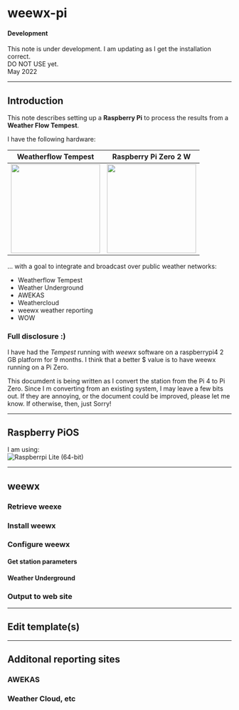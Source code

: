 # weewx-pi

#### Development
This note is under development. I am updating as I get the installation correct.<br/>
DO NOT USE yet.<br/>
May 2022

---

## Introduction

This note describes setting up a **Raspberry Pi** to process the results from a **Weather Flow Tempest**.

I have the following hardware:

| Weatherflow Tempest | Raspberry Pi Zero 2 W |
|---|---|
| <img src="https://cdn.shopify.com/s/files/1/0012/8512/8294/products/Tempest_Hub_Mount_shopify-amazon-2020_1024x1024@2x.png" width="200"> | <img src="https://assets.raspberrypi.com/static/51035ec4c2f8f630b3d26c32e90c93f1/2b8d7/zero2-hero.webp" width="200"> |

... with a goal to integrate and broadcast over public weather networks:
* Weatherflow Tempest
* Weather Underground
* AWEKAS
* Weathercloud
* weewx weather reporting
* WOW

### Full disclosure :)  
I have had the _Tempest_ running with _weewx_ software on a raspberrypi4 2 GB platform for 9 months. I think that a better $ value is to have weewx running on a Pi Zero. 

This documdent is being written as I convert the station from the Pi 4 to Pi Zero. Since I m converting from an existing system, I may leave a few bits out. If they are annoying, or the document could be improved, please let me know. If otherwise, then, just Sorry!

---

## Raspberry PiOS

I am using:<br/>
![Raspberrpi Lite (64-bit)](images/RPi64Lite.png)


---

## weewx

### Retrieve weexe

### Install weewx

### Configure weewx

#### Get station parameters

#### Weather Underground

### Output to web site

---

## Edit template(s)

---

## Additonal reporting sites

### AWEKAS

### Weather Cloud, etc
